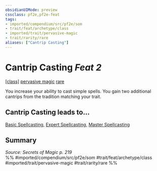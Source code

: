 ```yaml
---
obsidianUIMode: preview
cssclass: pf2e,pf2e-feat
tags:
- imported/compendium/src/pf2e/som
- trait/feat/archetype/class
- imported/trait/pervasive-magic
- trait/rarity/rare
aliases: ["Cantrip Casting"]
---
```

# Cantrip Casting  *Feat 2*  
[[class]](/rules/traits/any-class-som.md)  [pervasive magic](pervasive-magic-som.md)  [rare](rare.md)  


You increase your ability to cast simple spells. You gain two additional cantrips from the tradition matching your trait.

## Cantrip Casting leads to...

[Basic Spellcasting](basic-spellcasting-som.md), [Expert Spellcasting](expert-spellcasting-som.md), [Master Spellcasting](master-spellcasting-som.md)

## Summary

*Source: Secrets of Magic p. 219*  
%% #imported/compendium/src/pf2e/som #trait/feat/archetype/class #imported/trait/pervasive-magic #trait/rarity/rare %%